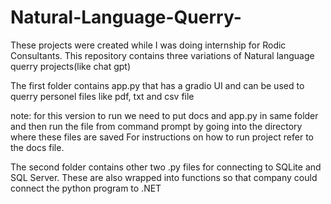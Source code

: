 # Natural-Language-Querry-
These projects were created while I was doing internship for Rodic Consultants.
This repository contains three variations of Natural language querry projects(like chat gpt)

The first folder contains app.py that has a gradio UI and can be used to querry personel files like pdf, txt and csv file

note: for this version to run we need to put docs and app.py in same folder and then run the file from command prompt by going into the directory where these files are saved
For instructions on how to run project refer to the docs file.

The second folder contains other two .py files for connecting to SQLite and SQL Server. These are also wrapped into functions so that company could connect the python program to .NET
